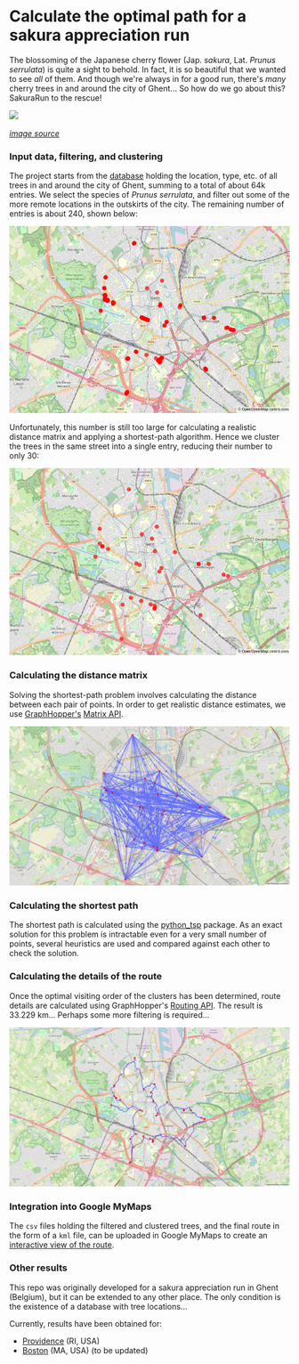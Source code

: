 # Calculate the optimal path for a sakura appreciation run

The blossoming of the Japanese cherry flower (Jap. *sakura*, Lat. *Prunus serrulata*) is quite a sight to behold.
In fact, it is so beautiful that we wanted to see *all* of them. 
And though we're always in for a good run, there's *many* cherry trees in and around the city of Ghent... 
So how do we go about this? SakuraRun to the rescue!

![](https://www.morethantokyo.com/wp-content/uploads/2022/03/cherry-blossoms-g5dd367977_1920-830x552.jpg)

*[image source](https://www.morethantokyo.com/sakura-japans-cherry-blossoms/)*

### Input data, filtering, and clustering
The project starts from the [database](https://data.stad.gent/explore/dataset/locaties-bomen-gent/information/) holding the location, type, etc. of all trees in and around the city of Ghent, summing to a total of about 64k entries.
We select the species of *Prunus serrulata*, and filter out some of the more remote locations in the outskirts of the city.
The remaining number of entries is about 240, shown below:

![](docs/filtered-entries.png)

Unfortunately, this number is still too large for calculating a realistic distance matrix and applying a shortest-path algorithm.
Hence we cluster the trees in the same street into a single entry, reducing their number to only 30:

![](docs/clustered-entries.png)

### Calculating the distance matrix
Solving the shortest-path problem involves calculating the distance between each pair of points.
In order to get realistic distance estimates, we use [GraphHopper's](https://www.graphhopper.com/) [Matrix API](https://docs.graphhopper.com/#operation/postMatrix).

![](docs/matrix.png)

### Calculating the shortest path
The shortest path is calculated using the [python\_tsp](https://github.com/fillipe-gsm/python-tsp) package.
As an exact solution for this problem is intractable even for a very small number of points, several heuristics are used and compared against each other to check the solution.

### Calculating the details of the route
Once the optimal visiting order of the clusters has been determined, route details are calculated using GraphHopper's [Routing API](https://docs.graphhopper.com/#operation/postRoute).
The result is 33.229 km... Perhaps some more filtering is required...

![](docs/route.png)

### Integration into Google MyMaps
The `csv` files holding the filtered and clustered trees, and the final route in the form of a `kml` file, can be uploaded in Google MyMaps to create an [interactive view of the route](https://www.google.com/maps/d/edit?mid=1Lkx6-XZd_MD3Z8j-vJb9ecLbSvxTnj4&usp=sharing).

### Other results
This repo was originally developed for a sakura appreciation run in Ghent (Belgium), but it can be extended to any other place.
The only condition is the existence of a database with tree locations...

Currently, results have been obtained for:
- [Providence](https://github.com/LukaLambrecht/SakuraRun/tree/main/data/Providence) (RI, USA)
- [Boston](https://github.com/LukaLambrecht/SakuraRun/tree/main/data/Boston) (MA, USA) (to be updated)
